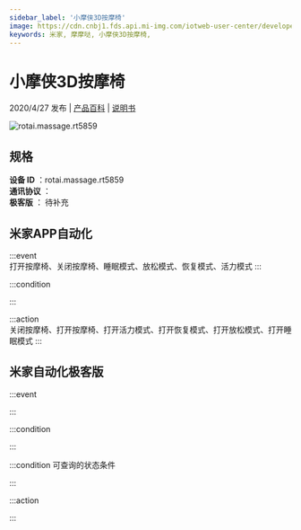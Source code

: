 ```yaml
---
sidebar_label: '小摩侠3D按摩椅'
image: https://cdn.cnbj1.fds.api.mi-img.com/iotweb-user-center/developer_1679047688921QzPU3iMN.png?GalaxyAccessKeyId=AKVGLQWBOVIRQ3XLEW&Expires=9223372036854775807&Signature=FoU7RiqQmtEvORBZK+xvdVvpy9U=
keywords: 米家, 摩摩哒, 小摩侠3D按摩椅, 
---
```

# 小摩侠3D按摩椅

2020/4/27 发布 | [产品百科](https://home.mi.com/webapp/content/baike/product/index.html?model=rotai.massage.rt5859/) | [说明书](https://home.mi.com/views/introduction.html?model=rotai.massage.rt5859&region=cn)

![rotai.massage.rt5859](https://cdn.cnbj1.fds.api.mi-img.com/iotweb-user-center/developer_1679047688921QzPU3iMN.png?GalaxyAccessKeyId=AKVGLQWBOVIRQ3XLEW&Expires=9223372036854775807&Signature=FoU7RiqQmtEvORBZK+xvdVvpy9U=)

## 规格  
> 
**设备 ID** ：rotai.massage.rt5859  
**通讯协议** ：  
**极客版**  ： 待补充 


## 米家APP自动化  

:::event  
打开按摩椅、关闭按摩椅、睡眠模式、放松模式、恢复模式、活力模式
:::

:::condition  

:::

:::action   
关闭按摩椅、打开按摩椅、打开活力模式、打开恢复模式、打开放松模式、打开睡眠模式
:::

## 米家自动化极客版  

:::event  

:::

:::condition  

:::

:::condition 可查询的状态条件  

:::

:::action  

:::

        
